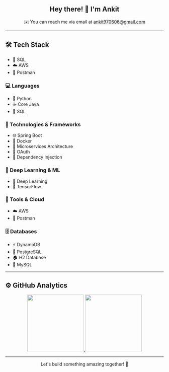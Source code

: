 <h2 align="center">Hey there! 👋 I'm Ankit </h2>

<p align="center">
  ✉️ You can reach me via email at <a href="mailto:ankit970606@gmail.com">ankit970606@gmail.com</a><br>
</p>

---

## 🛠 Tech Stack 
- 💠 SQL
- ☁️ AWS
- 📮 Postman  


### 💻 Languages  
- 🐍 Python  
- ☕ Core Java  
- 💠 SQL  

### 🔧 Technologies & Frameworks  
- 🌐 Spring Boot  
- 🐳 Docker  
- 🔧 Microservices Architecture  
- 🔐 OAuth  
- 🧩 Dependency Injection  

### 🧠 Deep Learning & ML  
- 🧠 Deep Learning  
- 🔬 TensorFlow  

### 📡 Tools & Cloud  
- ☁️ AWS  
- 📮 Postman  

### 🗄️ Databases  
- ⚡ DynamoDB  
- 🐘 PostgreSQL  
- 🏠 H2 Database  
- 🧮 MySQL  

---

## ⚙️ GitHub Analytics  

<p align="center">
  <a href="https://github.com/ankit970606">
    <img height="180em" src="https://github-readme-stats-eight-theta.vercel.app/api?username=ankit970606&show_icons=true&theme=blueberry&include_all_commits=true&count_private=true"/>
    <img height="180em" src="https://github-readme-stats-eight-theta.vercel.app/api/top-langs/?username=ankit970606&layout=compact&langs_count=8&theme=blueberry"/>
  </a>
</p>

---

<p align="center">
  Let's build something amazing together! 🚀
</p>
